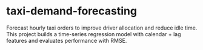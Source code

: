 # taxi-demand-forecasting
Forecast hourly taxi orders to improve driver allocation and reduce idle time.   This project builds a time-series regression model with calendar + lag features and evaluates performance with RMSE.
